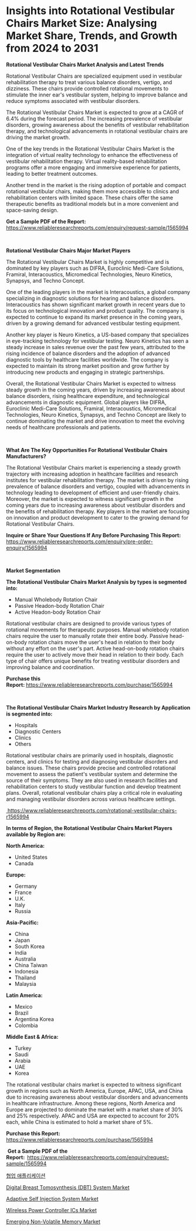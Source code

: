 <p><h1>Insights into Rotational Vestibular Chairs Market Size: Analysing Market Share, Trends, and Growth from 2024 to 2031</h1></p><p><strong>Rotational Vestibular Chairs Market Analysis and Latest Trends</strong></p>
<p><p>Rotational Vestibular Chairs are specialized equipment used in vestibular rehabilitation therapy to treat various balance disorders, vertigo, and dizziness. These chairs provide controlled rotational movements to stimulate the inner ear's vestibular system, helping to improve balance and reduce symptoms associated with vestibular disorders.</p><p>The Rotational Vestibular Chairs Market is expected to grow at a CAGR of 6.4% during the forecast period. The increasing prevalence of vestibular disorders, growing awareness about the benefits of vestibular rehabilitation therapy, and technological advancements in rotational vestibular chairs are driving the market growth.</p><p>One of the key trends in the Rotational Vestibular Chairs Market is the integration of virtual reality technology to enhance the effectiveness of vestibular rehabilitation therapy. Virtual reality-based rehabilitation programs offer a more engaging and immersive experience for patients, leading to better treatment outcomes.</p><p>Another trend in the market is the rising adoption of portable and compact rotational vestibular chairs, making them more accessible to clinics and rehabilitation centers with limited space. These chairs offer the same therapeutic benefits as traditional models but in a more convenient and space-saving design.</p></p>
<p><strong>Get a Sample PDF of the Report:&nbsp;</strong> <a href="https://www.reliableresearchreports.com/enquiry/request-sample/1565994">https://www.reliableresearchreports.com/enquiry/request-sample/1565994</a></p>
<p>&nbsp;</p>
<p><strong>Rotational Vestibular Chairs Major Market Players</strong></p>
<p><p>The Rotational Vestibular Chairs Market is highly competitive and is dominated by key players such as DIFRA, Euroclinic Medi-Care Solutions, Framiral, Interacoustics, Micromedical Technologies, Neuro Kinetics, Synapsys, and Techno Concept.</p><p>One of the leading players in the market is Interacoustics, a global company specializing in diagnostic solutions for hearing and balance disorders. Interacoustics has shown significant market growth in recent years due to its focus on technological innovation and product quality. The company is expected to continue to expand its market presence in the coming years, driven by a growing demand for advanced vestibular testing equipment.</p><p>Another key player is Neuro Kinetics, a US-based company that specializes in eye-tracking technology for vestibular testing. Neuro Kinetics has seen a steady increase in sales revenue over the past few years, attributed to the rising incidence of balance disorders and the adoption of advanced diagnostic tools by healthcare facilities worldwide. The company is expected to maintain its strong market position and grow further by introducing new products and engaging in strategic partnerships.</p><p>Overall, the Rotational Vestibular Chairs Market is expected to witness steady growth in the coming years, driven by increasing awareness about balance disorders, rising healthcare expenditure, and technological advancements in diagnostic equipment. Global players like DIFRA, Euroclinic Medi-Care Solutions, Framiral, Interacoustics, Micromedical Technologies, Neuro Kinetics, Synapsys, and Techno Concept are likely to continue dominating the market and drive innovation to meet the evolving needs of healthcare professionals and patients.</p></p>
<p>&nbsp;</p>
<p><strong>What Are The Key Opportunities For Rotational Vestibular Chairs Manufacturers?</strong></p>
<p><p>The Rotational Vestibular Chairs market is experiencing a steady growth trajectory with increasing adoption in healthcare facilities and research institutes for vestibular rehabilitation therapy. The market is driven by rising prevalence of balance disorders and vertigo, coupled with advancements in technology leading to development of efficient and user-friendly chairs. Moreover, the market is expected to witness significant growth in the coming years due to increasing awareness about vestibular disorders and the benefits of rehabilitation therapy. Key players in the market are focusing on innovation and product development to cater to the growing demand for Rotational Vestibular Chairs.</p></p>
<p><strong>Inquire or Share Your Questions If Any Before Purchasing This Report:</strong> <a href="https://www.reliableresearchreports.com/enquiry/pre-order-enquiry/1565994">https://www.reliableresearchreports.com/enquiry/pre-order-enquiry/1565994</a></p>
<p>&nbsp;</p>
<p><strong>Market Segmentation</strong></p>
<p><strong>The Rotational Vestibular Chairs Market Analysis by types is segmented into:</strong></p>
<p><ul><li>Manual Wholebody Rotation Chair</li><li>Passive Headon-body Rotation Chair</li><li>Active Headon-body Rotation Chair</li></ul></p>
<p><p>Rotational vestibular chairs are designed to provide various types of rotational movements for therapeutic purposes. Manual wholebody rotation chairs require the user to manually rotate their entire body. Passive head-on-body rotation chairs move the user's head in relation to their body without any effort on the user's part. Active head-on-body rotation chairs require the user to actively move their head in relation to their body. Each type of chair offers unique benefits for treating vestibular disorders and improving balance and coordination.</p></p>
<p><strong>Purchase this Report:&nbsp;</strong><a href="https://www.reliableresearchreports.com/purchase/1565994">https://www.reliableresearchreports.com/purchase/1565994</a></p>
<p>&nbsp;</p>
<p><strong>The Rotational Vestibular Chairs Market Industry Research by Application is segmented into:</strong></p>
<p><ul><li>Hospitals</li><li>Diagnostic Centers</li><li>Clinics</li><li>Others</li></ul></p>
<p><p>Rotational vestibular chairs are primarily used in hospitals, diagnostic centers, and clinics for testing and diagnosing vestibular disorders and balance issues. These chairs provide precise and controlled rotational movement to assess the patient's vestibular system and determine the source of their symptoms. They are also used in research facilities and rehabilitation centers to study vestibular function and develop treatment plans. Overall, rotational vestibular chairs play a critical role in evaluating and managing vestibular disorders across various healthcare settings.</p></p>
<p><a href="https://www.reliableresearchreports.com/rotational-vestibular-chairs-r1565994">&nbsp;https://www.reliableresearchreports.com/rotational-vestibular-chairs-r1565994</a></p>
<p><strong>In terms of Region, the Rotational Vestibular Chairs Market Players available by Region are:</strong></p>
<p>
    <p> <strong> North America: </strong>
        <ul>
            <li>United States</li>
            <li>Canada</li>
        </ul>
        </p> 
    <p> <strong> Europe: </strong>
        <ul>
            <li>Germany</li>
            <li>France</li>
            <li>U.K.</li>
            <li>Italy</li>
            <li>Russia</li>
        </ul>
        </p> 
    <p> <strong> Asia-Pacific: </strong>
        <ul>
            <li>China</li>
            <li>Japan</li>
            <li>South Korea</li>
            <li>India</li>
            <li>Australia</li>
            <li>China Taiwan</li>
            <li>Indonesia</li>
            <li>Thailand</li>
            <li>Malaysia</li>
        </ul>
        </p> 
    <p> <strong> Latin America: </strong>
        <ul>
            <li>Mexico</li>
            <li>Brazil</li>
            <li>Argentina Korea</li>
            <li>Colombia</li>
        </ul>
        </p> 
    <p> <strong> Middle East & Africa: </strong>
        <ul>
            <li>Turkey</li>
            <li>Saudi</li>
            <li>Arabia</li>
            <li>UAE</li>
            <li>Korea</li>
        </ul>
    </p>
    </p>
<p><p>The rotational vestibular chairs market is expected to witness significant growth in regions such as North America, Europe, APAC, USA, and China due to increasing awareness about vestibular disorders and advancements in healthcare infrastructure. Among these regions, North America and Europe are projected to dominate the market with a market share of 30% and 25% respectively. APAC and USA are expected to account for 20% each, while China is estimated to hold a market share of 5%.</p></p>
<p><strong>Purchase this Report: </strong><a href="https://www.reliableresearchreports.com/purchase/1565994">https://www.reliableresearchreports.com/purchase/1565994</a></p>
<p>&nbsp;<strong>Get a Sample PDF of the Report:&nbsp;&nbsp;</strong><a href="https://www.reliableresearchreports.com/enquiry/request-sample/1565994">https://www.reliableresearchreports.com/enquiry/request-sample/1565994</a></p>
<p><strong></strong></p>
<p><p><a href="https://github.com/ThomasElmes2022/Market-Research-Report-List-2/blob/main/360611775946.md">협업 애플리케이션</a></p><p><a href="https://github.com/BobbyMartinebXfnV/Market-Research-Report-List-1/blob/main/digital-breast-tomosynthesis-dbt-system-market.md">Digital Breast Tomosynthesis (DBT) System Market</a></p><p><a href="https://github.com/joanneharris67856/Market-Research-Report-List-1/blob/main/adaptive-self-injection-system-market.md">Adaptive Self Injection System Market</a></p><p><a href="https://medium.com/@audieyost/wireless-power-controller-ics-market-share-size-trends-industry-analysis-report-by-application-039f731942b0">Wireless Power Controller ICs Market</a></p><p><a href="https://medium.com/@ikki1019/global-emerging-non-volatile-memory-market-by-product-type-by-application-by-region-and-companies-7a785f9dd3e0">Emerging Non-Volatile Memory Market</a></p></p>